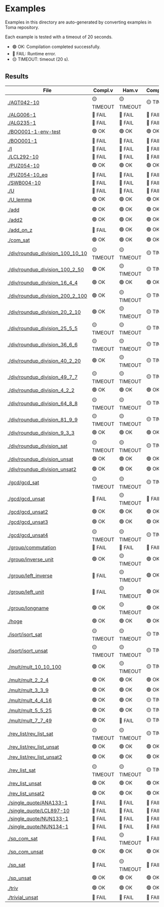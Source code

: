 # Examples

Examples in this directory are auto-generated by converting examples in Toma repository.

Each example is tested with a timeout of 20 seconds.
- 🟢 OK: Compilation completed successfully.
- 🔴 FAIL: Runtime error.
- 🟡 TIMEOUT: timeout (20 s).

## Results

| File | Compl.v | Ham.v | ComplLPO.v |
|---|---|---|---|
| [./AGT042-10](./AGT042-10) | 🟡 TIMEOUT | 🟡 TIMEOUT | 🟡 TIMEOUT |
| [./ALG006-1](./ALG006-1) | 🔴 FAIL | 🔴 FAIL | 🔴 FAIL |
| [./ALG235-1](./ALG235-1) | 🔴 FAIL | 🔴 FAIL | 🔴 FAIL |
| [./BOO001-1-env-test](./BOO001-1-env-test) | 🟢 OK | 🟢 OK | 🟢 OK |
| [./BOO001-1](./BOO001-1) | 🔴 FAIL | 🔴 FAIL | 🔴 FAIL |
| [./I](./I) | 🔴 FAIL | 🔴 FAIL | 🔴 FAIL |
| [./LCL292-10](./LCL292-10) | 🔴 FAIL | 🔴 FAIL | 🔴 FAIL |
| [./PUZ054-10](./PUZ054-10) | 🟢 OK | 🟢 OK | 🟢 OK |
| [./PUZ054-10_eq](./PUZ054-10_eq) | 🔴 FAIL | 🔴 FAIL | 🔴 FAIL |
| [./SWB004-10](./SWB004-10) | 🔴 FAIL | 🔴 FAIL | 🔴 FAIL |
| [./U](./U) | 🔴 FAIL | 🔴 FAIL | 🔴 FAIL |
| [./U_lemma](./U_lemma) | 🟢 OK | 🟢 OK | 🟢 OK |
| [./add](./add) | 🟢 OK | 🟢 OK | 🟢 OK |
| [./add2](./add2) | 🟢 OK | 🟢 OK | 🟢 OK |
| [./add_on_z](./add_on_z) | 🔴 FAIL | 🟢 OK | 🟢 OK |
| [./com_sat](./com_sat) | 🟢 OK | 🟢 OK | 🟢 OK |
| [./div/roundup_division_100_10_10](./div/roundup_division_100_10_10) | 🟡 TIMEOUT | 🟡 TIMEOUT | 🟡 TIMEOUT |
| [./div/roundup_division_100_2_50](./div/roundup_division_100_2_50) | 🟢 OK | 🟡 TIMEOUT | 🟡 TIMEOUT |
| [./div/roundup_division_16_4_4](./div/roundup_division_16_4_4) | 🟢 OK | 🟢 OK | 🟢 OK |
| [./div/roundup_division_200_2_100](./div/roundup_division_200_2_100) | 🟢 OK | 🟡 TIMEOUT | 🟡 TIMEOUT |
| [./div/roundup_division_20_2_10](./div/roundup_division_20_2_10) | 🟢 OK | 🟡 TIMEOUT | 🟡 TIMEOUT |
| [./div/roundup_division_25_5_5](./div/roundup_division_25_5_5) | 🟡 TIMEOUT | 🟡 TIMEOUT | 🟡 TIMEOUT |
| [./div/roundup_division_36_6_6](./div/roundup_division_36_6_6) | 🟡 TIMEOUT | 🟡 TIMEOUT | 🟡 TIMEOUT |
| [./div/roundup_division_40_2_20](./div/roundup_division_40_2_20) | 🟢 OK | 🟡 TIMEOUT | 🟡 TIMEOUT |
| [./div/roundup_division_49_7_7](./div/roundup_division_49_7_7) | 🟡 TIMEOUT | 🟡 TIMEOUT | 🟡 TIMEOUT |
| [./div/roundup_division_4_2_2](./div/roundup_division_4_2_2) | 🟢 OK | 🟢 OK | 🟢 OK |
| [./div/roundup_division_64_8_8](./div/roundup_division_64_8_8) | 🟡 TIMEOUT | 🟡 TIMEOUT | 🟡 TIMEOUT |
| [./div/roundup_division_81_9_9](./div/roundup_division_81_9_9) | 🟡 TIMEOUT | 🟡 TIMEOUT | 🟡 TIMEOUT |
| [./div/roundup_division_9_3_3](./div/roundup_division_9_3_3) | 🟢 OK | 🟢 OK | 🟢 OK |
| [./div/roundup_division_sat](./div/roundup_division_sat) | 🟡 TIMEOUT | 🟡 TIMEOUT | 🟡 TIMEOUT |
| [./div/roundup_division_unsat](./div/roundup_division_unsat) | 🟢 OK | 🟢 OK | 🟢 OK |
| [./div/roundup_division_unsat2](./div/roundup_division_unsat2) | 🟢 OK | 🟢 OK | 🟢 OK |
| [./gcd/gcd_sat](./gcd/gcd_sat) | 🟡 TIMEOUT | 🟡 TIMEOUT | 🟡 TIMEOUT |
| [./gcd/gcd_unsat](./gcd/gcd_unsat) | 🔴 FAIL | 🟡 TIMEOUT | 🔴 FAIL |
| [./gcd/gcd_unsat2](./gcd/gcd_unsat2) | 🟢 OK | 🟢 OK | 🟢 OK |
| [./gcd/gcd_unsat3](./gcd/gcd_unsat3) | 🟢 OK | 🟢 OK | 🟢 OK |
| [./gcd/gcd_unsat4](./gcd/gcd_unsat4) | 🟡 TIMEOUT | 🟡 TIMEOUT | 🟡 TIMEOUT |
| [./group/commutation](./group/commutation) | 🔴 FAIL | 🔴 FAIL | 🔴 FAIL |
| [./group/inverse_unit](./group/inverse_unit) | 🟢 OK | 🟡 TIMEOUT | 🟢 OK |
| [./group/left_inverse](./group/left_inverse) | 🔴 FAIL | 🟡 TIMEOUT | 🟢 OK |
| [./group/left_unit](./group/left_unit) | 🔴 FAIL | 🟡 TIMEOUT | 🟢 OK |
| [./group/longname](./group/longname) | 🟢 OK | 🟡 TIMEOUT | 🟢 OK |
| [./hoge](./hoge) | 🟢 OK | 🟢 OK | 🟢 OK |
| [./isort/isort_sat](./isort/isort_sat) | 🟡 TIMEOUT | 🟡 TIMEOUT | 🟡 TIMEOUT |
| [./isort/isort_unsat](./isort/isort_unsat) | 🟡 TIMEOUT | 🟡 TIMEOUT | 🟡 TIMEOUT |
| [./mult/mult_10_10_100](./mult/mult_10_10_100) | 🟢 OK | 🟡 TIMEOUT | 🟡 TIMEOUT |
| [./mult/mult_2_2_4](./mult/mult_2_2_4) | 🟢 OK | 🟢 OK | 🟢 OK |
| [./mult/mult_3_3_9](./mult/mult_3_3_9) | 🟢 OK | 🟢 OK | 🟢 OK |
| [./mult/mult_4_4_16](./mult/mult_4_4_16) | 🟢 OK | 🟢 OK | 🟡 TIMEOUT |
| [./mult/mult_5_5_25](./mult/mult_5_5_25) | 🟢 OK | 🟢 OK | 🟡 TIMEOUT |
| [./mult/mult_7_7_49](./mult/mult_7_7_49) | 🟢 OK | 🔴 FAIL | 🟡 TIMEOUT |
| [./rev_list/rev_list_sat](./rev_list/rev_list_sat) | 🟡 TIMEOUT | 🟡 TIMEOUT | 🟡 TIMEOUT |
| [./rev_list/rev_list_unsat](./rev_list/rev_list_unsat) | 🟢 OK | 🟢 OK | 🟢 OK |
| [./rev_list/rev_list_unsat2](./rev_list/rev_list_unsat2) | 🟢 OK | 🟢 OK | 🟢 OK |
| [./rev_list_sat](./rev_list_sat) | 🟡 TIMEOUT | 🟡 TIMEOUT | 🟡 TIMEOUT |
| [./rev_list_unsat](./rev_list_unsat) | 🟢 OK | 🟢 OK | 🟢 OK |
| [./rev_list_unsat2](./rev_list_unsat2) | 🟢 OK | 🟢 OK | 🟢 OK |
| [./single_quote/ANA133-1](./single_quote/ANA133-1) | 🔴 FAIL | 🔴 FAIL | 🔴 FAIL |
| [./single_quote/LCL897-10](./single_quote/LCL897-10) | 🔴 FAIL | 🔴 FAIL | 🔴 FAIL |
| [./single_quote/NUN133-1](./single_quote/NUN133-1) | 🔴 FAIL | 🔴 FAIL | 🔴 FAIL |
| [./single_quote/NUN134-1](./single_quote/NUN134-1) | 🔴 FAIL | 🔴 FAIL | 🔴 FAIL |
| [./sp_com_sat](./sp_com_sat) | 🔴 FAIL | 🟡 TIMEOUT | 🔴 FAIL |
| [./sp_com_unsat](./sp_com_unsat) | 🟢 OK | 🟢 OK | 🟢 OK |
| [./sp_sat](./sp_sat) | 🔴 FAIL | 🟡 TIMEOUT | 🔴 FAIL |
| [./sp_unsat](./sp_unsat) | 🟢 OK | 🟢 OK | 🟢 OK |
| [./triv](./triv) | 🟢 OK | 🟢 OK | 🟢 OK |
| [./trivial_unsat](./trivial_unsat) | 🔴 FAIL | 🔴 FAIL | 🔴 FAIL |

